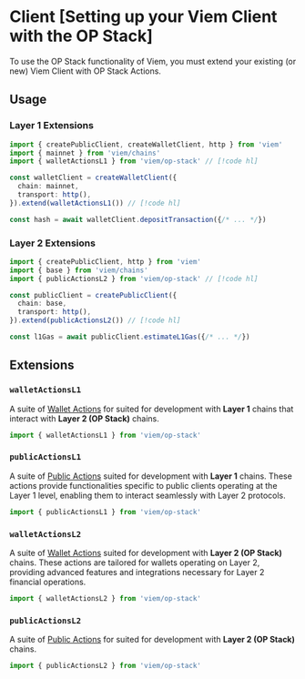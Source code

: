 # Client [Setting up your Viem Client with the OP Stack]

To use the OP Stack functionality of Viem, you must extend your existing (or new) Viem Client with OP Stack Actions.

## Usage

### Layer 1 Extensions

```ts
import { createPublicClient, createWalletClient, http } from 'viem'
import { mainnet } from 'viem/chains'
import { walletActionsL1 } from 'viem/op-stack' // [!code hl]

const walletClient = createWalletClient({
  chain: mainnet,
  transport: http(),
}).extend(walletActionsL1()) // [!code hl]

const hash = await walletClient.depositTransaction({/* ... */})
```

### Layer 2 Extensions

```ts
import { createPublicClient, http } from 'viem'
import { base } from 'viem/chains'
import { publicActionsL2 } from 'viem/op-stack' // [!code hl]

const publicClient = createPublicClient({
  chain: base,
  transport: http(),
}).extend(publicActionsL2()) // [!code hl]

const l1Gas = await publicClient.estimateL1Gas({/* ... */})
```

## Extensions

### `walletActionsL1`

A suite of [Wallet Actions](/op-stack/actions/estimateL1Gas) for suited for development with **Layer 1** chains that interact with **Layer 2 (OP Stack)** chains.

```ts
import { walletActionsL1 } from 'viem/op-stack'
```

### `publicActionsL1`

A suite of [Public Actions](/op-stack/actions/getTimeToProve) suited for development with **Layer 1** chains. These actions provide functionalities specific to public clients operating at the Layer 1 level, enabling them to interact seamlessly with Layer 2 protocols.

```ts
import { publicActionsL1 } from 'viem/op-stack'
```

### `walletActionsL2`

A suite of [Wallet Actions](/op-stack/actions/estimateL1Fee) suited for development with **Layer 2 (OP Stack)** chains. These actions are tailored for wallets operating on Layer 2, providing advanced features and integrations necessary for Layer 2 financial operations.

```ts
import { walletActionsL2 } from 'viem/op-stack'
```

### `publicActionsL2`

A suite of [Public Actions](/op-stack/actions/estimateL1Gas) for suited for development with **Layer 2 (OP Stack)** chains.

```ts
import { publicActionsL2 } from 'viem/op-stack'
```
